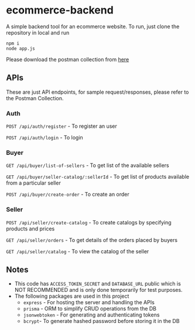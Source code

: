 # ecommerce-backend

A simple backend tool for an ecommerce website.
To run, just clone the repository in local and run 

```
npm i
node app.js
```

Please download the postman collection from [here](https://gist.githubusercontent.com/akshatsaxena1010/68b6a1789892c33e5d562ed7eb32c2bc/raw/b526738366a8d97af5913d91a9cb96f2e6c8b6ea/Test%2520APIs%2520for%2520ecommerce-backend.postman_collection.json)

## APIs

These are just API endpoints, for sample request/responses, please refer to the Postman Collection.

### Auth

`POST /api/auth/register` - To register an user

`POST /api/auth/login` - To login

### Buyer

`GET /api/buyer/list-of-sellers` - To get list of the available sellers

`GET /api/buyer/seller-catalog/:sellerId` - To get list of products available from a particular seller

`POST /api/buyer/create-order` - To create an order

### Seller

`POST /api/seller/create-catalog` - To create catalogs by specifying products and prices

`GET /api/seller/orders` - To get details of the orders placed by buyers

`GET /api/seller/catalog` - To view the catalog of the seller

## Notes

- This code has `ACCESS_TOKEN_SECRET` and `DATABASE_URL` public which is NOT RECOMMENDED and is only done temporarily for test purposes.
- The following packages are used in this project
  - `express` - For hosting the server and handling the APIs
  - `prisma` - ORM to simplify CRUD operations from the DB
  - `jsonwebtoken` - For generating and authenticating tokens
  - `bcrypt`- To generate hashed password before storing it in the DB

